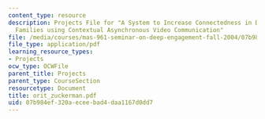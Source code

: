 ```yaml
---
content_type: resource
description: Projects File for "A System to Increase Connectedness in Distributed
  Families using Contextual Asynchronous Video Communication"
file: /media/courses/mas-961-seminar-on-deep-engagement-fall-2004/07b984ef320aeceebad4daa1167d0dd7_orit_zuckerman.pdf
file_type: application/pdf
learning_resource_types:
- Projects
ocw_type: OCWFile
parent_title: Projects
parent_type: CourseSection
resourcetype: Document
title: orit_zuckerman.pdf
uid: 07b984ef-320a-ecee-bad4-daa1167d0dd7
---
```

